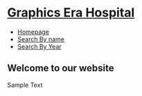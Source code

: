 
<html xmlns="http://www.w3.org/1999/xhtml">
<head>
<meta http-equiv="Content-Type" content="text/html; charset=utf-8" />
<title></title>
<meta name="keywords" content="" />
<meta name="description" content="" />
<link href="http://fonts.googleapis.com/css?family=Source+Sans+Pro:200,300,400,600,700,900|Quicksand:400,700|Questrial" rel="stylesheet" />
<link href="default.css" rel="stylesheet" type="text/css" media="all" />
<link href="fonts.css" rel="stylesheet" type="text/css" media="all" />

<!--[if IE 6]><link href="default_ie6.css" rel="stylesheet" type="text/css" /><![endif]-->

</head>
<body>
<div id="header-wrapper">
	<div id="header" class="container">
		<div id="logo">
			<h1><span class="icon icon-cog"></span><a href="#">Graphics Era Hospital</a></h1>
			<div id="menu">
				<ul>
					<li class="current_page_item"><a href="#" accesskey="1" title="">Homepage</a></li>
					<li><a href="searchbyname.html">Search By name</a><br>
                                                <li><a href="searchbyyear.html">Search By Year</a></li>
					</ul>
			</div>
		</div>
	</div>
</div>
<div id="page-wrapper">
	<div id="page" class="container">
		<div class="title">
			<h2>Welcome to our website</h2>
		</div>
		<p>Sample Text </p>
	</div>
</div>
</body>
</html>
